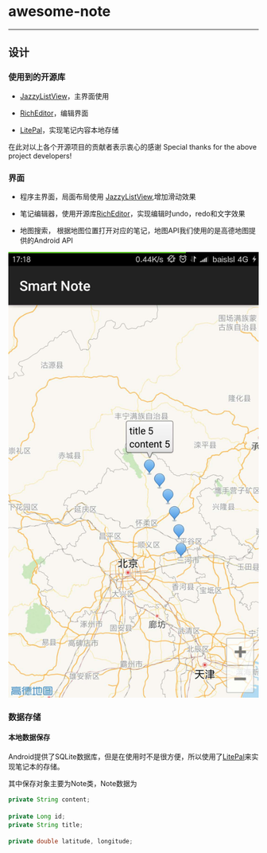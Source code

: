# awesome-note

***

## 设计

### 使用到的开源库

- [JazzyListView](https://github.com/twotoasters/JazzyListView)，主界面使用

- [RichEditor](https://github.com/wasabeef/richeditor-android)，编辑界面

- [LitePal](https://github.com/LitePalFramework/LitePal)，实现笔记内容本地存储

在此对以上各个开源项目的贡献者表示衷心的感谢
Special thanks for the above project developers!

### 界面

- 程序主界面，局面布局使用 [JazzyListView](https://github.com/twotoasters/JazzyListView),增加滑动效果

- 笔记编辑器，使用开源库[RichEditor](https://github.com/wasabeef/richeditor-android)，实现编辑时undo，redo和文字效果

- 地图搜索， 根据地图位置打开对应的笔记，地图API我们使用的是高德地图提供的Android API

![](./pic/map.jpg)

### 数据存储

#### 本地数据保存

Android提供了SQLite数据库，但是在使用时不是很方便，所以使用了[LitePal](https://github.com/LitePalFramework/LitePal)来实现笔记本的存储。

其中保存对象主要为Note类，Note数据为

```java
private String content;

private Long id;
private String title;

private double latitude, longitude;
```

